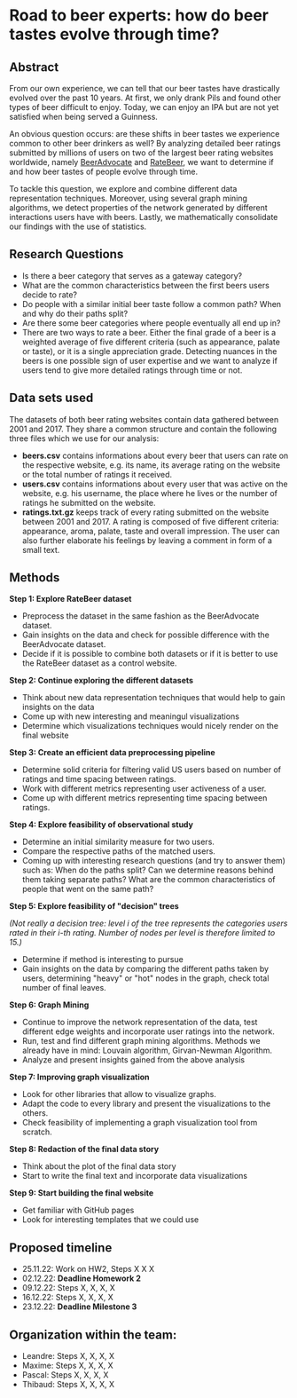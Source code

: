# Road to beer experts: how do beer tastes evolve through time?

## Abstract
From our own experience, we can tell that our beer tastes have drastically evolved over the past 10 years. At first, we only drank Pils and found other types of beer difficult to enjoy. Today, we can enjoy an IPA but are not yet satisfied when being served a Guinness. 

An obvious question occurs: are these shifts in beer tastes we experience common to other beer drinkers as well? By analyzing detailed beer ratings submitted by millions of users on two of the largest beer rating websites worldwide, namely [BeerAdvocate](https://www.beeradvocate.com/) and [RateBeer](https://www.ratebeer.com/), we want to determine if and how beer tastes of people evolve through time. 

To tackle this question, we explore and combine different data representation techniques. Moreover, using several graph mining algorithms, we detect properties of the network generated by different interactions users have with beers. Lastly, we mathematically consolidate our findings with the use of statistics.

## Research Questions
- Is there a beer category that serves as a gateway category?
- What are the common characteristics between the first beers users decide to rate?
- Do people with a similar initial beer taste follow a common path? When and why do their paths split? 
- Are there some beer categories where people eventually all end up in? 
- There are two ways to rate a beer. Either the final grade of a beer is a weighted average of five different criteria (such as appearance, palate or taste), or it is a single appreciation grade. Detecting nuances in the beers is one possible sign of user expertise and we want to analyze if users tend to give more detailed ratings through time or not. 

## Data sets used
The datasets of both beer rating websites contain data gathered between 2001 and 2017. They share a common structure and contain the following three files which we use for our analysis:

- **beers.csv**
contains informations about every beer that users can rate on the respective website, e.g. its name, its average rating on the website or the total number of ratings it received. 
- **users.csv**
contains informations about every user that was active on the website, e.g. his username, the place where he lives or the number of ratings he submitted on the website.
- **ratings.txt.gz** keeps track of every rating submitted on the website between 2001 and 2017. A rating is composed of five different criteria: appearance, aroma, palate, taste and overall impression. The user can also further elaborate his feelings by leaving a comment in form of a small text.

## Methods
**Step 1: Explore RateBeer dataset**
- Preprocess the dataset in the same fashion as the BeerAdvocate dataset. 
- Gain insights on the data and check for possible difference with the BeerAdvocate dataset.
- Decide if it is possible to combine both datasets or if it is better to use the RateBeer dataset as a control website.

**Step 2: Continue exploring the different datasets**
- Think about new data representation techniques that would help to gain insights on the data
- Come up with new interesting and meaningul visualizations
- Determine which visualizations techniques would nicely render on the final website

**Step 3: Create an efficient data preprocessing pipeline**
- Determine solid criteria for filtering valid US users based on number of ratings and time spacing between ratings.
- Work with different metrics representing user activeness of a user. 
- Come up with different metrics representing time spacing between ratings.

**Step 4: Explore feasibility of observational study**
- Determine an initial similarity measure for two users. 
- Compare the respective paths of the matched users.
- Coming up with interesting research questions (and try to answer them) such as: When do the paths split? Can we determine reasons behind them taking separate paths? What are the common characteristics of people that went on the same path?

**Step 5: Explore feasibility of "decision" trees**

_(Not really a decision tree: level $i$ of the tree represents the categories users rated in their $i$-th rating. Number of nodes per level is therefore limited to 15.)_
- Determine if method is interesting to pursue
- Gain insights on the data by comparing the different paths taken by users, determining "heavy" or "hot" nodes in the graph, check total number of final leaves.

**Step 6: Graph Mining**
- Continue to improve the network representation of the data, test different edge weights and incorporate user ratings into the network.
- Run, test and find different graph mining algorithms. Methods we already have in mind: Louvain algorithm, Girvan-Newman Algorithm.
- Analyze and present insights gained from the above analysis

**Step 7: Improving graph visualization**
- Look for other libraries that allow to visualize graphs.
- Adapt the code to every library and present the visualizations to the others.
- Check feasibility of implementing a graph visualization tool from scratch.

**Step 8: Redaction of the final data story**
- Think about the plot of the final data story
- Start to write the final text and incorporate data visualizations 

**Step 9: Start building the final website**
- Get familiar with GitHub pages
- Look for interesting templates that we could use

## Proposed timeline

- 25.11.22: Work on HW2, Steps X X X
- 02.12.22: **Deadline Homework 2**
- 09.12.22: Steps X, X, X, X
- 16.12.22: Steps X, X, X, X
- 23.12.22: **Deadline Milestone 3**

## Organization within the team: 
- Leandre: Steps X, X, X, X
- Maxime: Steps X, X, X, X
- Pascal: Steps X, X, X, X
- Thibaud: Steps X, X, X, X
